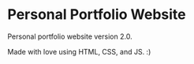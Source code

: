 # Personal Portfolio Website
Personal portfolio website version 2.0.

Made with love using HTML, CSS, and JS. :)
